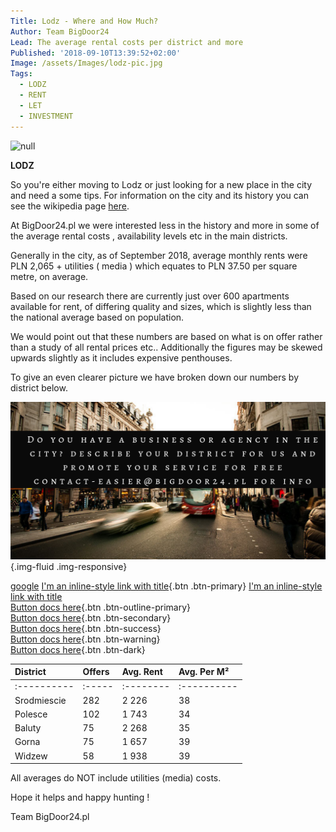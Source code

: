 ```yaml
---
Title: Lodz - Where and How Much?
Author: Team BigDoor24
Lead: The average rental costs per district and more
Published: '2018-09-10T13:39:52+02:00'
Image: /assets/Images/lodz-pic.jpg
Tags:
  - LODZ
  - RENT
  - LET
  - INVESTMENT
---
```

![null]()

**LODZ**

So you're either moving to Lodz or just looking for a new place in the city and need a some tips.  For information on the city and its history you can see the wikipedia page [here](https://en.wikipedia.org/wiki/%C5%81%C3%B3d%C5%BA). 

At BigDoor24.pl we were interested less in the history and more in some of the average rental costs , availability levels etc in the main districts.

Generally in the city, as of September 2018, average monthly rents were PLN 2,065 + utilities ( media ) which equates to PLN 37.50 per square metre, on average.

Based on our research there are currently just over 600 apartments available for rent, of differing quality and sizes, which is slightly less than the national average based on population.

We would point out that these numbers are based on what is on offer rather than a study of all rental prices etc.. Additionally the figures may be skewed upwards slightly as it includes expensive penthouses.

To give an even clearer picture we have broken down our numbers by district below.

![](/assets/Images/district-advert-bd24.png){.img-fluid .img-responsive}

[google](https://www.google.com) 
[I'm an inline-style link with title](https://www.google.com "Google's Homepage"){.btn .btn-primary}
[I'm an inline-style link with title](https://www.google.com "Google's Homepage")  
[Button docs here](https://getbootstrap.com/docs/4.0/components/buttons/ "Bootstrap buttons"){.btn .btn-outline-primary}  
[Button docs here](https://getbootstrap.com/docs/4.0/components/buttons/ "Bootstrap buttons"){.btn .btn-secondary}  
[Button docs here](https://getbootstrap.com/docs/4.0/components/buttons/ "Bootstrap buttons"){.btn .btn-success}  
[Button docs here](https://getbootstrap.com/docs/4.0/components/buttons/ "Bootstrap buttons"){.btn .btn-warning}  
[Button docs here](https://getbootstrap.com/docs/4.0/components/buttons/ "Bootstrap buttons"){.btn .btn-dark}  


| District    | Offers | Avg. Rent | Avg. Per M² |
| :---------- | :----- | :-------- | :---------- |
| :---------- | :----- | :-------- | :---------- |
| Srodmiescie | 282    | 2 226     | 38          |
| Polesce     | 102    | 1 743     | 34          |
| Baluty      | 75     | 2 268     | 35          |
| Gorna       | 75     | 1 657     | 39          |
| Widzew      | 58     | 1 938     | 39          |



All averages do NOT include utilities (media) costs.

Hope it helps and happy hunting !

Team BigDoor24.pl
